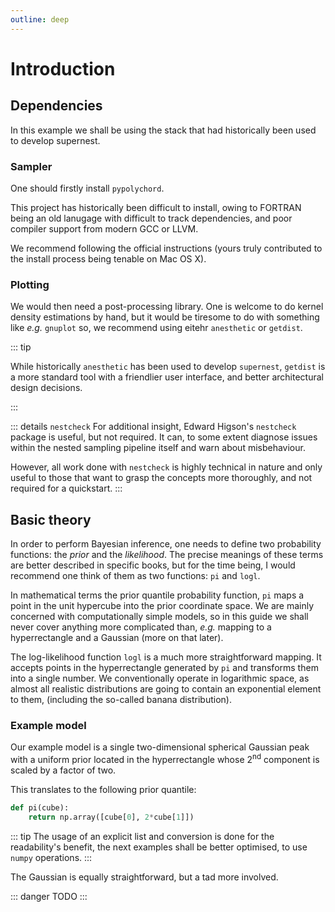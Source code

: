 ```yaml
---
outline: deep
---
```

# Introduction

## Dependencies

In this example we shall be using the stack that had historically been
used to develop supernest.

### Sampler
One should firstly install `pypolychord`.

This project has historically been difficult to install, owing to
FORTRAN being an old lanugage with difficult to track dependencies,
and poor compiler support from modern GCC or LLVM.

We recommend following the official instructions (yours truly
contributed to the install process being tenable on Mac OS X).


### Plotting
We would then need a post-processing library.  One is welcome to do
kernel density estimations by hand, but it would be tiresome to do
with something like _e.g._ `gnuplot` so, we recommend using eitehr
`anesthetic` or `getdist`.

::: tip

While historically `anesthetic` has been used to develop `supernest`,
`getdist` is a more standard tool with a friendlier user interface,
and better architectural design decisions.

:::


::: details `nestcheck`
For additional insight, Edward Higson's `nestcheck` package is useful,
but not required.  It can, to some extent diagnose issues within the
nested sampling pipeline itself and warn about misbehaviour.

However, all work done with `nestcheck` is highly technical in nature
and only useful to those that want to grasp the concepts more
thoroughly, and not required for a quickstart.
:::

## Basic theory

In order to perform Bayesian inference, one needs to define two
probability functions: the _prior_ and the _likelihood_.  The precise
meanings of these terms are better described in specific books, but
for the time being, I would recommend one think of them as two
functions: `pi` and `logl`.

In mathematical terms the prior quantile probability function, `pi`
maps a point in the unit hypercube into the prior coordinate space.
We are mainly concerned with computationally simple models, so in this
guide we shall never cover anything more complicated than, _e.g._
mapping to a hyperrectangle and a Gaussian (more on that later).

The log-likelihood function `logl` is a much more straightforward
mapping.  It accepts points in the hyperrectangle generated by `pi`
and transforms them into a single number.  We conventionally operate
in logarithmic space, as almost all realistic distributions are going
to contain an exponential element to them, (including the so-called
banana distribution).

### Example model

Our example model is a single two-dimensional spherical Gaussian peak
with a uniform prior located in the hyperrectangle whose
2<sup>nd</sup> component is scaled by a factor of two.

This translates to the following prior quantile:

```python
def pi(cube):
	return np.array([cube[0], 2*cube[1]])
```

::: tip
The usage of an explicit list and conversion is done for the
readability's benefit, the next examples shall be better optimised, to
use `numpy` operations.
:::

The Gaussian is equally straightforward, but a tad more involved. 

::: danger
TODO
:::
